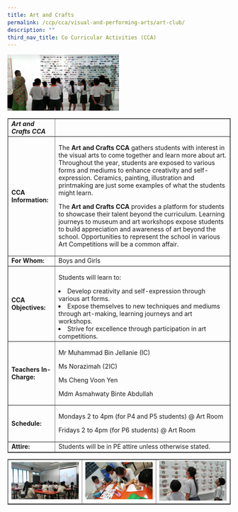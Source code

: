 ```yaml
---
title: Art and Crafts
permalink: /ccp/cca/visual-and-performing-arts/art-club/
description: ""
third_nav_title: Co Curricular Activities (CCA)
---
```

<img style="width: 50%;" src="/images/ac.jpg">
<table class="table table-bordered table-responsive" border="1" cellpadding="10">
<tbody>
<tr>
<td><em><strong>Art and Crafts CCA</strong></em></td>
<td>&nbsp;</td>
</tr>
<tr>
<td><strong>CCA Information:</strong></td>
<td>
<p>The&nbsp;<strong>Art and Crafts CCA</strong>&nbsp;gathers students with interest in the visual arts to come together and learn more about art. Throughout the year, students are exposed to various forms and mediums to enhance creativity and self-expression. Ceramics, painting, illustration and printmaking are just some examples of what the students might learn.</p>
<p>The&nbsp;<strong>Art and Crafts CCA</strong>&nbsp;provides a platform for students to showcase their talent beyond the curriculum. Learning journeys to museum and art workshops expose students to build appreciation and awareness of art beyond the school. Opportunities to represent the school in various Art Competitions will be a common affair.</p>
</td>
</tr>
<tr>
<td><strong>For Whom:</strong></td>
<td>Boys and Girls</td>
</tr>
<tr>
<td><strong>CCA Objectives:</strong></td>
<td>
<p>Students will learn to:</p>
<li>Develop creativity and self-expression through various art forms.</li>
<li>Expose themselves to new techniques and mediums through art-making, learning journeys and art workshops.</li>
<li>Strive for excellence through participation in art competitions.</li>

</td>
</tr>
<tr>
<td><strong>Teachers In-Charge:</strong></td>
<td>
<p>Mr Muhammad Bin Jellanie (IC)</p>
<p>Ms Norazimah (2IC)</p>
<p>Ms Cheng Voon Yen</p>
<p>Mdm Asmahwaty Binte Abdullah</p>
</td>
</tr>
<tr>
<td><strong>Schedule:</strong></td>
<td>
<p>Mondays 2 to 4pm (for P4 and P5 students) @ Art Room</p>
<p>Fridays 2 to 4pm (for P6 students) @ Art Room</p>
</td>
</tr>
<tr>
<td><strong>Attire:</strong></td>
<td>Students will be in PE attire unless otherwise stated.</td>
</tr>
</tbody>
</table>
<table style="border-collapse: collapse; width: 100%;" border="1">
<tbody>
<tr>
<td style="width: 33.3333%;"><img src="/images/ac1.jpg"></td>
<td style="width: 33.3333%;"><img src="/images/ac2.jpg"></td>
<td style="width: 33.3333%;"><img src="/images/ac3.jpg"></td>
</tr>
</tbody>
</table>